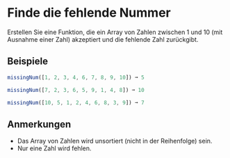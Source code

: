 # Finde die fehlende Nummer

Erstellen Sie eine Funktion, die ein Array von Zahlen zwischen 1 und 10 (mit Ausnahme einer Zahl) akzeptiert und die fehlende Zahl zurückgibt.

## Beispiele
```js
missingNum([1, 2, 3, 4, 6, 7, 8, 9, 10]) ➞ 5

missingNum([7, 2, 3, 6, 5, 9, 1, 4, 8]) ➞ 10

missingNum([10, 5, 1, 2, 4, 6, 8, 3, 9]) ➞ 7
```

## Anmerkungen

- Das Array von Zahlen wird unsortiert (nicht in der Reihenfolge) sein.
- Nur eine Zahl wird fehlen.